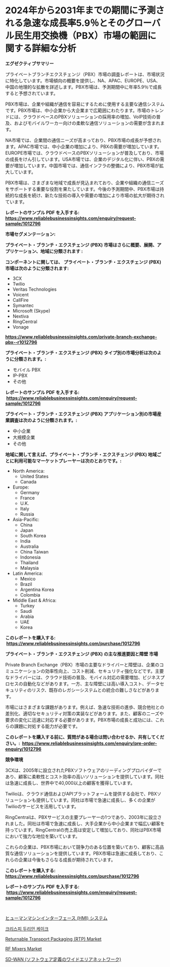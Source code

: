 <p><h1>2024年から2031年までの期間に予測される急速な成長率5.9％とそのグローバル民生用交換機（PBX）市場の範囲に関する詳細な分析</h1></p><p><strong>エグゼクティブサマリー</strong></p>
<p><p>プライベートブランチエクスチェンジ（PBX）市場の調査レポートは、市場状況に特化しています。市場傾向の概要を提供し、NA、APAC、EUROPE、USA、中国の地理的な拡散を詳述します。PBX市場は、予測期間中に年率5.9％で成長すると予想されています。</p><p>PBX市場は、企業や組織が通信を容易にするために使用する主要な通信システムです。PBX市場は、中小企業から大企業まで広範囲にわたります。市場のトレンドには、クラウドベースのPBXソリューションの採用率の増加、VoIP技術の普及、およびモバイルワーカー向けの柔軟な通信ソリューションの需要が含まれます。</p><p>NA市場では、企業間の通信ニーズが高まっており、PBX市場の成長が予想されます。APAC市場では、中小企業の増加により、PBXの需要が増加しています。EUROPE市場では、クラウドベースのPBXソリューションが普及しており、市場の成長をけん引しています。USA市場では、企業のデジタル化に伴い、PBXの需要が増加しています。中国市場では、通信インフラの整備により、PBX市場が拡大しています。</p><p>PBX市場は、さまざまな地域で成長が見込まれており、企業や組織の通信ニーズをサポートする重要な役割を果たしています。今後の予測期間中、PBX市場は持続的な成長を続け、新たな技術の導入や需要の増加により市場の拡大が期待されています。</p></p>
<p><strong>レポートのサンプル PDF を入手する: <a href="https://www.reliablebusinessinsights.com/enquiry/request-sample/1012796">https://www.reliablebusinessinsights.com/enquiry/request-sample/1012796</a></strong></p>
<p><strong>市場セグメンテーション:</strong></p>
<p><strong> プライベート・ブランチ・エクスチェンジ (PBX) 市場はさらに概要、展開、アプリケーション、地域に分類されます :</strong></p>
<p><strong>コンポーネントに関しては、 プライベート・ブランチ・エクスチェンジ (PBX) 市場は次のように分類されます: &nbsp;</strong></p>
<p><ul><li>3CX</li><li>Twilio</li><li>Veritas Technologies</li><li>Voicent</li><li>CallFire</li><li>Symantec</li><li>Microsoft (Skype)</li><li>Nextiva</li><li>RingCentral</li><li>Vonage</li></ul></p>
<p><strong><a href="https://www.reliablebusinessinsights.com/private-branch-exchange-pbx--r1012796">https://www.reliablebusinessinsights.com/private-branch-exchange-pbx--r1012796</a></strong></p>
<p><strong> プライベート・ブランチ・エクスチェンジ (PBX) タイプ別の市場分析は次のように分類されます。:</strong></p>
<p><ul><li>モバイル PBX</li><li>IP-PBX</li><li>その他</li></ul></p>
<p><strong>レポートのサンプル PDF を入手する: &nbsp;<a href="https://www.reliablebusinessinsights.com/enquiry/request-sample/1012796">https://www.reliablebusinessinsights.com/enquiry/request-sample/1012796</a></strong></p>
<p><strong> プライベート・ブランチ・エクスチェンジ (PBX) アプリケーション別の市場産業調査は次のように分類されます。:</strong></p>
<p><ul><li>中小企業</li><li>大規模企業</li><li>その他</li></ul></p>
<p><strong>地域に関して言えば、プライベート・ブランチ・エクスチェンジ (PBX) 地域ごとに利用可能なマーケットプレーヤーは次のとおりです。:</strong></p>
<p><ul>
    <li>
        North America:
        <ul>
            <li>United States</li>
            <li>Canada</li>
        </ul>
    </li>
    <li>
        Europe:
        <ul>
            <li>Germany</li>
            <li>France</li>
            <li>U.K.</li>
            <li>Italy</li>
            <li>Russia</li>
        </ul>
    </li>
    <li>
        Asia-Pacific:
        <ul>
            <li>China</li>
            <li>Japan</li>
            <li>South Korea</li>
            <li>India</li>
            <li>Australia</li>
            <li>China Taiwan</li>
            <li>Indonesia</li>
            <li>Thailand</li>
            <li>Malaysia</li>
        </ul>
    </li>
    <li>
        Latin America:
        <ul>
            <li>Mexico</li>
            <li>Brazil</li>
            <li>Argentina Korea</li>
            <li>Colombia</li>
        </ul>
    </li>
    <li>
        Middle East & Africa:
        <ul>
            <li>Turkey</li>
            <li>Saudi</li>
            <li>Arabia</li>
            <li>UAE</li>
            <li>Korea</li>
        </ul>
    </li>
    </ul></p>
<p><strong>このレポートを購入する: &nbsp;<a href="https://www.reliablebusinessinsights.com/purchase/1012796">https://www.reliablebusinessinsights.com/purchase/1012796</a></strong></p>
<p><strong>プライベート・ブランチ・エクスチェンジ (PBX) の主な推進要因と障壁 市場</strong></p>
<p><p>Private Branch Exchange（PBX）市場の主要なドライバーと障壁は、企業のコミュニケーションの効率性向上、コスト削減、セキュリティ強化などです。主要なドライバーには、クラウド技術の普及、モバイル対応の需要増加、ビジネスプロセスの自動化などがあります。一方、主な障壁には高い導入コスト、データセキュリティのリスク、既存のレガシーシステムとの統合の難しさなどがあります。</p><p>市場にはさまざまな課題があります。例えば、急速な技術の進歩、競合他社との差別化、適切なセキュリティ対策の実装などがあります。また、顧客のニーズや要求の変化に迅速に対応する必要があります。PBX市場の成長と成功には、これらの課題に対処する能力が必要です。</p></p>
<p><strong>このレポートを購入する前に、質問がある場合は問い合わせるか、共有してください。:&nbsp; <a href="https://www.reliablebusinessinsights.com/enquiry/pre-order-enquiry/1012796">https://www.reliablebusinessinsights.com/enquiry/pre-order-enquiry/1012796</a></strong></p>
<p><strong>競争環境</strong></p>
<p><p>3CXは、2005年に設立されたPBXソフトウェアのリーディングプロバイダーであり、顧客に柔軟性とコスト効率の高いソリューションを提供しています。同社は急速に成長し、世界中で40,000以上の顧客を獲得しています。</p><p>Twilioは、クラウド通信およびAPIプラットフォームを提供する会社で、PBXソリューションも提供しています。同社は市場で急速に成長し、多くの企業がTwilioのサービスを活用しています。</p><p>RingCentralは、PBXサービスの主要プレーヤーの1つであり、2003年に設立されました。同社は市場で急速に成長し、大手企業から中小企業まで幅広い顧客を持っています。RingCentralの売上高は安定して増加しており、同社はPBX市場において強力な地位を築いています。</p><p>これらの企業は、PBX市場において競争力のある位置を築いており、顧客に高品質な通信ソリューションを提供しています。PBX市場は急速に成長しており、これらの企業は今後もさらなる成長が期待されています。</p></p>
<p><strong>このレポートを購入する: &nbsp; <a href="https://www.reliablebusinessinsights.com/purchase/1012796">https://www.reliablebusinessinsights.com/purchase/1012796</a></strong></p>
<p><strong>レポートのサンプル PDF を入手する: &nbsp;<a href="https://www.reliablebusinessinsights.com/enquiry/request-sample/1012796">https://www.reliablebusinessinsights.com/enquiry/request-sample/1012796</a></strong><strong></strong></p>
<p>&nbsp;</p>
<p><p><a href="https://github.com/DanykaKilback/Market-Research-Report-List-1/blob/main/6924689121517.md">ヒューマンマシンインターフェース (HMI) システム</a></p><p><a href="https://github.com/muchswr/Market-Research-Report-List-1/blob/main/1703924113481.md">크리스피 두리안 케이크</a></p><p><a href="https://github.com/cameroneffertz/Market-Research-Report-List-1/blob/main/returnable-transport-packaging-rtp-market.md">Returnable Transport Packaging (RTP) Market</a></p><p><a href="https://github.com/shahriarnajimjoy333/Market-Research-Report-List-1/blob/main/rf-mixers-market.md">RF Mixers Market</a></p><p><a href="https://github.com/RandallRunte2023/Market-Research-Report-List-1/blob/main/5244946121516.md">SD-WAN (ソフトウェア定義のワイドエリアネットワーク)</a></p></p>